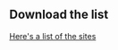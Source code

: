 ## Download the list

[Here's a list of the sites](https://www.dropbox.com/s/7owhb8orp46k3u7/Manage%20Handshake%20Domains%20%20Namebase.pdf?dl=0)
